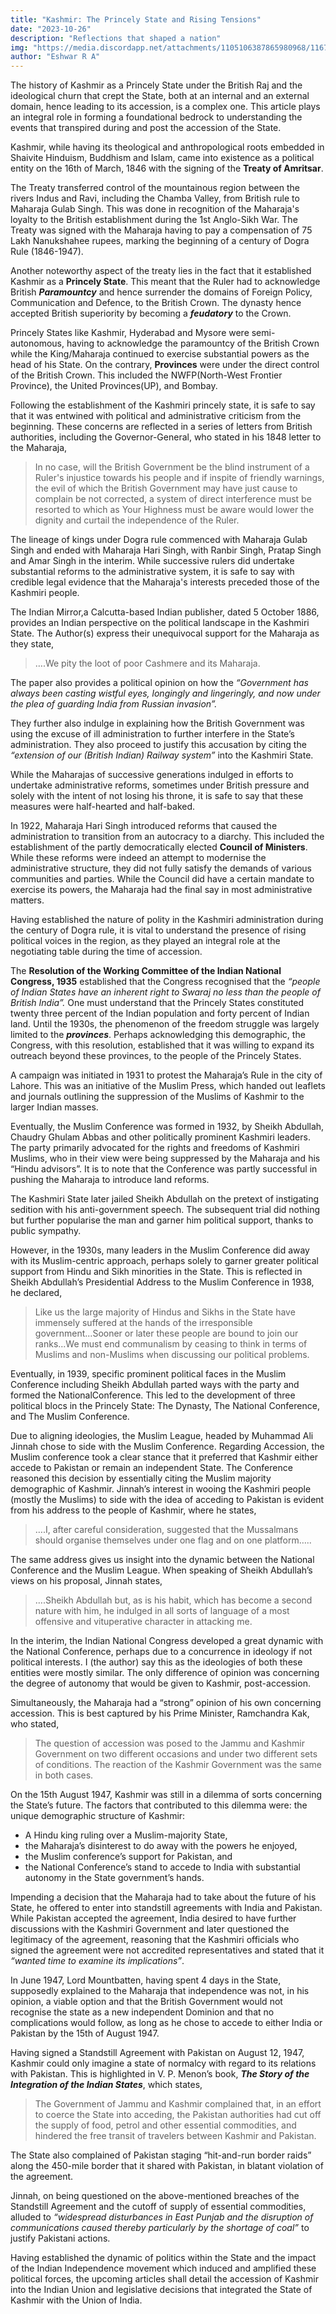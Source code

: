 ```yaml
---
title: "Kashmir: The Princely State and Rising Tensions"
date: "2023-10-26"
description: "Reflections that shaped a nation"
img: "https://media.discordapp.net/attachments/1105106387865980968/1167127741037035642/92751462_1555484757947238_4510462963634667520_n.png"
author: "Eshwar R A"
---
```


The history of Kashmir as a Princely State under the British Raj and the ideological churn that crept the State, both at an internal and an external domain, hence leading to its accession, is a complex one. This article plays an integral role in forming a foundational bedrock to understanding the events that transpired during and post the accession of the State.

Kashmir, while having its theological and anthropological roots embedded in Shaivite Hinduism, Buddhism and Islam, came into existence as a political entity on the 16th of March, 1846 with the signing of the **Treaty of Amritsar**.

The Treaty transferred control of the mountainous region between the rivers Indus and Ravi, including the Chamba Valley, from British rule to Maharaja Gulab Singh. This was done in recognition of the Maharaja's loyalty to the British establishment during the 1st Anglo-Sikh War. The Treaty was signed with the Maharaja having to pay a compensation of 75 Lakh Nanukshahee rupees, marking the beginning of a century of Dogra Rule (1846-1947).

Another noteworthy aspect of the treaty lies in the fact that it established Kashmir as a **Princely State**. This meant that the Ruler had to acknowledge British ***Paramountcy*** and hence surrender the domains of Foreign Policy, Communication and Defence, to the British Crown. The dynasty hence accepted British superiority by becoming a ***feudatory*** to the Crown.

Princely States like Kashmir, Hyderabad and Mysore were semi-autonomous, having to acknowledge the paramountcy of the British Crown while the King/Maharaja continued to exercise substantial powers as the head of his State. On the contrary, **Provinces** were under the direct control of the British Crown. This included the NWFP(North-West Frontier Province), the United Provinces(UP), and
Bombay.

Following the establishment of the Kashmiri princely state, it is safe to say that it was entwined with political and administrative criticism from the beginning. These concerns are reflected in a series of letters from British authorities, including the Governor-General, who stated in his 1848 letter to the Maharaja,

> In no case, will the British Government be the blind instrument of a Ruler's injustice towards his people and if inspite of friendly warnings, the evil of which the British Government may have just cause to complain be not corrected, a system of direct interference must be resorted to which as Your Highness must be aware would lower the dignity and curtail the independence of the Ruler.

The lineage of kings under Dogra rule commenced with Maharaja Gulab Singh and ended with Maharaja Hari Singh, with Ranbir Singh, Pratap Singh and Amar Singh in the interim. While successive rulers did undertake substantial reforms to the administrative system, it is safe to say with credible legal evidence that the Maharaja's interests preceded those of the Kashmiri people.

The Indian Mirror,a Calcutta-based Indian publisher, dated 5 October 1886, provides an Indian perspective on the political landscape in the Kashmiri State. The Author(s) express their unequivocal support for the Maharaja as they state,

> ….We pity the loot of poor Cashmere and its Maharaja.

The paper also provides a political opinion on how the *“Government has always been casting wistful eyes, longingly and lingeringly, and now under the plea of guarding India from Russian invasion”.*

They further also indulge in explaining how the British Government was using the excuse of ill administration to further interfere in the State’s administration. They also proceed to justify this accusation by citing the *“extension of our (British Indian) Railway system”* into the Kashmiri State.

While the Maharajas of successive generations indulged in efforts to undertake administrative reforms, sometimes under British pressure and solely with the intent of not losing his throne, it is safe to say that these measures were half-hearted and half-baked.

In 1922, Maharaja Hari Singh introduced reforms that caused the administration to transition from an autocracy to a diarchy. This included the establishment of the partly democratically elected **Council of Ministers**. While these reforms were indeed an attempt to modernise the administrative structure, they did not fully satisfy the demands of various communities and parties. While the Council did have a certain mandate to exercise its powers, the Maharaja had the final say in most administrative matters.

Having established the nature of polity in the Kashmiri administration during the century of Dogra rule, it is vital to understand the presence of rising political voices in the region, as they played an integral role at the negotiating table during the time of accession.

The **Resolution of the Working Committee of the Indian National Congress, 1935** established that the Congress recognised that the *“people of Indian States have an inherent right to Swaraj no less than the people of British India”.* One must understand that the Princely States constituted twenty three percent of the Indian population and forty percent of Indian land. Until the 1930s, the phenomenon of the freedom struggle was largely limited to the ***provinces***. Perhaps acknowledging this demographic, the Congress, with this resolution, established that it was willing to expand its outreach beyond these provinces, to the people of the Princely States.

A campaign was initiated in 1931 to protest the Maharaja’s Rule in the city of Lahore. This was an initiative of the Muslim Press, which handed out leaflets and journals outlining the suppression of the Muslims of Kashmir to the larger Indian masses.

Eventually, the Muslim Conference was formed in 1932, by Sheikh Abdullah, Chaudry Ghulam Abbas and other politically prominent Kashmiri leaders. The party primarily advocated for the rights and freedoms of Kashmiri Muslims, who in their view were being suppressed by the Maharaja and his “Hindu advisors”. It is to note that the Conference was partly successful in pushing the Maharaja to introduce land reforms.

The Kashmiri State later jailed Sheikh Abdullah on the pretext of instigating sedition with his anti-government speech. The subsequent trial did nothing but further popularise the man and garner him political support, thanks to public sympathy.

However, in the 1930s, many leaders in the Muslim Conference did away with its Muslim-centric approach, perhaps solely to garner greater political support from Hindu and Sikh minorities in the State. This is reflected in Sheikh Abdullah’s Presidential Address to the Muslim Conference in 1938, he declared,

> Like us the large majority of Hindus and Sikhs in the State have immensely suffered at the hands of the irresponsible government...Sooner or later these people are bound to join our ranks...We must end communalism by ceasing to think in terms of Muslims and non-Muslims when discussing our political problems.

Eventually, in 1939, specific prominent political faces in the Muslim Conference including Sheikh Abdullah parted ways with the party and formed the NationalConference. This led to the development of three political blocs in the Princely State: The Dynasty, The National Conference, and The Muslim Conference.

Due to aligning ideologies, the Muslim League, headed by Muhammad Ali Jinnah chose to side with the Muslim Conference. Regarding Accession, the Muslim conference took a clear stance that it preferred that Kashmir either accede to Pakistan or remain an independent State. The Conference reasoned this decision by essentially citing the Muslim majority demographic of Kashmir. Jinnah’s interest in wooing the Kashmiri people (mostly the Muslims) to side with the idea of acceding to Pakistan is evident from his address to the people of Kashmir, where he states,

> ….I, after careful consideration, suggested that the Mussalmans should organise themselves under one flag and on one platform…..

The same address gives us insight into the dynamic between the National Conference and the Muslim League. When speaking of Sheikh Abdullah’s views on his proposal, Jinnah states,

> ….Sheikh Abdullah but, as is his habit, which has become a second nature with him, he indulged in all sorts of language of a most offensive and vituperative character in attacking me.

In the interim, the Indian National Congress developed a great dynamic with the National Conference, perhaps due to a concurrence in ideology if not political interests. I (the author) say this as the ideologies of both these entities were mostly similar. The only difference of opinion was concerning the degree of autonomy that would be given to Kashmir, post-accession.

Simultaneously, the Maharaja had a “strong” opinion of his own concerning accession. This is best captured by his Prime Minister, Ramchandra Kak, who stated,

> The question of accession was posed to the Jammu and Kashmir Government on two different occasions and under two different sets of conditions. The reaction of the Kashmir Government was the same in both cases.

On the 15th August 1947, Kashmir was still in a dilemma of sorts concerning the State’s future. The factors that contributed to this dilemma were: the unique demographic structure of Kashmir: 
- A Hindu king ruling over a Muslim-majority State,
- the Maharaja’s disinterest to do away with the powers he enjoyed, 
- the Muslim conference’s support for Pakistan, and 
- the National Conference’s stand to accede to India with substantial autonomy in the State government’s hands.

Impending a decision that the Maharaja had to take about the future of his State, he offered to enter into standstill agreements with India and Pakistan. While Pakistan accepted the agreement, India desired to have further discussions with the Kashmiri Government and later questioned the legitimacy of the agreement, reasoning that the Kashmiri officials who signed the agreement were not accredited representatives and stated that it *“wanted time to examine its implications”*.

In June 1947, Lord Mountbatten, having spent 4 days in the State, supposedly explained to the Maharaja that independence was not, in his opinion, a viable option and that the British Government would not recognise the state as a new independent Dominion and that no complications would follow, as long as he chose to accede to either India or Pakistan by the 15th of August 1947.

Having signed a Standstill Agreement with Pakistan on August 12, 1947, Kashmir could only imagine a state of normalcy with regard to its relations with Pakistan. This is highlighted in V. P. Menon’s book, ***The Story of the Integration of the Indian States***, which states,

> The Government of Jammu and Kashmir complained that, in an effort to coerce the State into acceding, the Pakistan authorities had cut off the supply of food, petrol and other essential commodities, and hindered the free transit of travelers between Kashmir and Pakistan.

The State also complained of Pakistan staging “hit-and-run border raids” along the 450-mile border that it shared with Pakistan, in blatant violation of the agreement.

Jinnah, on being questioned on the above-mentioned breaches of the Standstill Agreement and the cutoff of supply of essential commodities, alluded to *“widespread disturbances in East Punjab and the disruption of communications caused thereby particularly by the shortage of coal”* to justify Pakistani actions.

Having established the dynamic of politics within the State and the impact of the Indian Independence movement which induced and amplified these political forces, the upcoming articles shall detail the accession of Kashmir into the Indian Union and legislative decisions that integrated the State of Kashmir with the Union of India.
